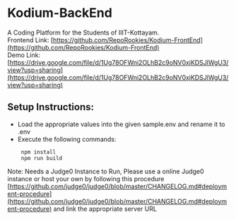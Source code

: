 # Kodium-BackEnd
A Coding Platform for the Students of IIIT-Kottayam.<br>
Frontend Link: [https://github.com/RepoRookies/Kodium-FrontEnd](https://github.com/RepoRookies/Kodium-FrontEnd) <br>
Demo Link: [https://drive.google.com/file/d/1Ug78OFWni2OLhB2c9oNV0xjKDSJlWgU3/view?usp=sharing](https://drive.google.com/file/d/1Ug78OFWni2OLhB2c9oNV0xjKDSJlWgU3/view?usp=sharing)

## Setup Instructions:
- Load the appropriate values into the given sample.env and rename it to .env
- Execute the following commands:
  ``` 
   npm install 
   npm run build
  ```

Note: Needs a Judge0 Instance to Run, Please use a online Judge0 instance or host your own by following this procedure [https://github.com/judge0/judge0/blob/master/CHANGELOG.md#deployment-procedure](https://github.com/judge0/judge0/blob/master/CHANGELOG.md#deployment-procedure) and link the appropriate server URL
